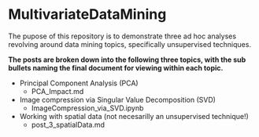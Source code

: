 # MultivariateDataMining

The pupose of this repository is to demonstrate three ad hoc analyses revolving around data mining topics, specifically unsupervised techniques. 

**The posts are broken down into the following three topics, with the sub bullets naming the final document for viewing within each topic.**

* Principal Component Analysis (PCA)
  * PCA_Impact.md
* Image compression via Singular Value Decomposition (SVD)
  * ImageCompression_via_SVD.ipynb
* Working with spatial data (not necesarilly an unsupervised technique!)
  * post_3_spatialData.md
